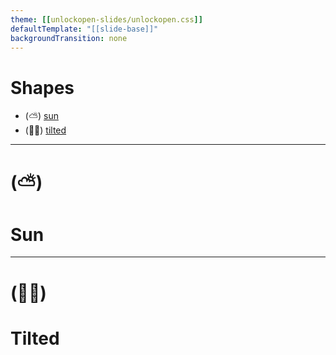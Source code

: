 ```yaml
---
theme: [[unlockopen-slides/unlockopen.css]]
defaultTemplate: "[[slide-base]]"
backgroundTransition: none
---
```


<!-- slide id="shapes-index" class="theme-golden" -->

#  Shapes

- (⛅️) [sun](#shape-sun)
- (👨‍🎤) [tilted](#shape-tilted)

---
<!-- slide id="shape-sun"class="theme-golden shape-sun simple-slide" -->

# (⛅️)
#  Sun

---
<!-- slide id="shape-tilted" class="theme-pink shape-tilted simple-slide" -->

# (👨‍🎤)
#  Tilted
